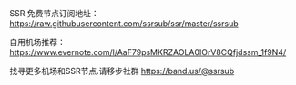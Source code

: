 SSR 免费节点订阅地址：https://raw.githubusercontent.com/ssrsub/ssr/master/ssrsub

自用机场推荐：https://www.evernote.com/l/AaF79psMKRZAOLA0IOrV8CQfjdssm_1f9N4/

找寻更多机场和SSR节点.请移步社群 https://band.us/@ssrsub
